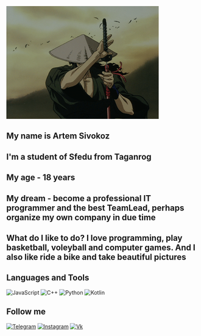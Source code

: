 ![Header](https://github.com/CmexoTvoritel/CmexoTvoritel/blob/main/assets/zIz.gif)

## My name is Artem Sivokoz
## I'm a student of Sfedu from Taganrog
## My age - 18 years
## My dream - become a professional IT programmer and the best TeamLead, perhaps organize my own company in due time
## What do I like to do? I love programming, play basketball, voleyball and computer games. And I also like ride a bike and take beautiful pictures


## Languages and Tools
![JavaScript](https://img.shields.io/badge/-JavaScript-000000?style=for-the-badge&logo=JavaScript)
![C++](https://img.shields.io/badge/-C++-000000?style=for-the-badge&logo=C%2b%2b&logoColor=6296CC)
![Python](https://img.shields.io/badge/-Python-000000?style=for-the-badge&logo=Python)
![Kotlin](https://img.shields.io/badge/-Python-000000?style=for-the-badge&logo=Kotlin)

## Follow me
[![Telegram](https://img.shields.io/badge/-Telegram-000000?style=for-the-badge&logo=Telegram)](https://t.me/cmexotvoritel)
[![Instagram](https://img.shields.io/badge/-Instagram-000000?style=for-the-badge&logo=Instagram)](https://www.instagram.com/cmexotvoritel/)
[![Vk](https://img.shields.io/badge/-Vkontakte-000000?style=for-the-badge&logo=VK&logoColor=4F7DB3)](https://vk.com/cmexotvoritel)
